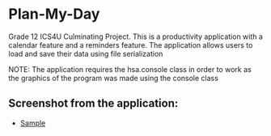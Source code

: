 # Plan-My-Day
Grade 12 ICS4U Culminating Project. This is a productivity application with a calendar feature and a reminders feature. The application allows users to load and save their data using file serialization

NOTE: The application requires the hsa.console class in order to work as the graphics of the program was made using the console class

## Screenshot from the application:

+ [Sample](https://i.imgur.com/qwCKcUU.png)
